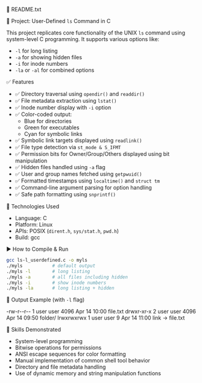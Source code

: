 
📄 README.txt

🔧 Project: User-Defined `ls` Command in C

This project replicates core functionality of the UNIX `ls` command using system-level C programming. It supports various options like:

- `-l` for long listing
- `-a` for showing hidden files
- `-i` for inode numbers
- `-la` or `-al` for combined options

✅ Features

- ✅ Directory traversal using `opendir()` and `readdir()`
- ✅ File metadata extraction using `lstat()`
- ✅ Inode number display with `-i` option
- ✅ Color-coded output:
  - Blue for directories
  - Green for executables
  - Cyan for symbolic links
- ✅ Symbolic link targets displayed using `readlink()`
- ✅ File type detection via `st_mode & S_IFMT`
- ✅ Permission bits for Owner/Group/Others displayed using bit manipulation
- ✅ Hidden files handled using `-a` flag
- ✅ User and group names fetched using `getpwuid()`
- ✅ Formatted timestamps using `localtime()` and `struct tm`
- ✅ Command-line argument parsing for option handling
- ✅ Safe path formatting using `snprintf()`

🧱 Technologies Used

- Language: C
- Platform: Linux
- APIs: POSIX (`dirent.h`, `sys/stat.h`, `pwd.h`)
- Build: gcc

▶️ How to Compile & Run

```bash
gcc ls-l_userdefined.c -o myls
./myls           # default output
./myls -l        # long listing
./myls -a        # all files including hidden
./myls -i        # show inode numbers
./myls -la       # long listing + hidden
```

📁 Output Example (with `-l` flag)

-rw-r--r-- 1 user user  4096 Apr 14 10:00 file.txt
drwxr-xr-x 2 user user  4096 Apr 14 09:50 folder/
lrwxrwxrwx 1 user user     9 Apr 14 11:00 link -> file.txt

🧠 Skills Demonstrated

- System-level programming
- Bitwise operations for permissions
- ANSI escape sequences for color formatting
- Manual implementation of common shell tool behavior
- Directory and file metadata handling
- Use of dynamic memory and string manipulation functions
